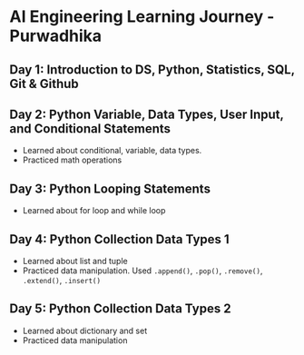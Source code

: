 # AI Engineering Learning Journey - Purwadhika

## Day 1: Introduction to DS, Python, Statistics, SQL, Git & Github

## Day 2: Python Variable, Data Types, User Input, and Conditional Statements

- Learned about conditional, variable, data types.
- Practiced math operations

## Day 3: Python Looping Statements

- Learned about for loop and while loop

## Day 4: Python Collection Data Types 1

- Learned about list and tuple
- Practiced data manipulation. Used `.append()`, `.pop()`, `.remove()`, `.extend()`, `.insert()`

## Day 5: Python Collection Data Types 2

- Learned about dictionary and set
- Practiced data manipulation
